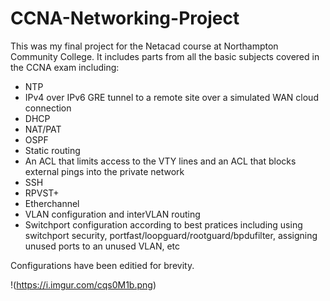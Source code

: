 # CCNA-Networking-Project
This was my final project for the Netacad course at Northampton Community College. It includes parts from all the basic subjects covered in the CCNA exam including:
   * NTP 
   * IPv4 over IPv6 GRE tunnel to a remote site over a simulated WAN cloud connection
   * DHCP
   * NAT/PAT
   * OSPF
   * Static routing
   * An ACL that limits access to the VTY lines and an ACL that blocks external pings into the private network
   * SSH 
   * RPVST+
   * Etherchannel
   * VLAN configuration and interVLAN routing
   * Switchport configuration according to best pratices including using switchport security, portfast/loopguard/rootguard/bpdufilter, assigning unused          ports to an unused VLAN, etc
  
Configurations have been editied for brevity.

!(https://i.imgur.com/cqs0M1b.png) 
   
